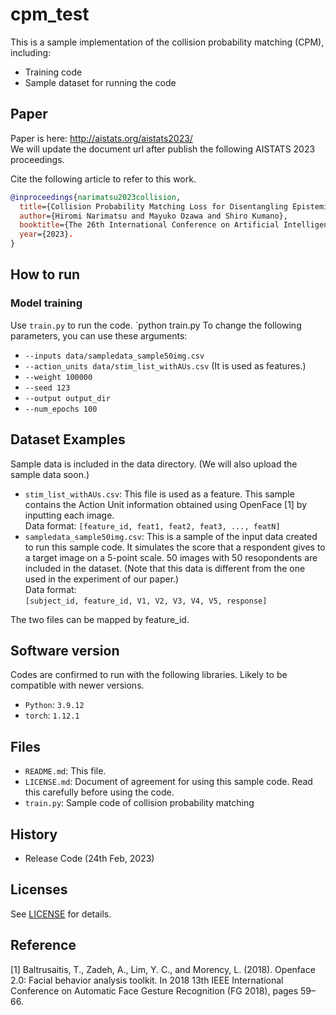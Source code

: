 # cpm_test

This is a sample implementation of the collision probability matching (CPM), including:

- Training code 
- Sample dataset for running the code


## Paper
Paper is here: http://aistats.org/aistats2023/  
We will update the document url after publish the following AISTATS 2023 proceedings.

Cite the following article to refer to this work.
```BibTex
@inproceedings{narimatsu2023collision,
  title={Collision Probability Matching Loss for Disentangling Epistemic Uncertainty from Aleatoric Uncertainty},
  author={Hiromi Narimatsu and Mayuko Ozawa and Shiro Kumano},
  booktitle={The 26th International Conference on Artificial Intelligence and Statistics (AISTATS2023) (to appear)},
  year={2023}.
}
```

## How to run
### Model training
Use `train.py` to run the code.
`python train.py 
To change the following parameters, you can use these arguments:
* `--inputs data/sampledata_sample50img.csv`
* `--action_units data/stim_list_withAUs.csv` (It is used as features.)
* `--weight 100000`
* `--seed 123`
* `--output output_dir`
* `--num_epochs 100`


## Dataset Examples
Sample data is included in the data directory. (We will also upload the sample data soon.)
* `stim_list_withAUs.csv`: This file is used as a feature. This sample contains the Action Unit information obtained using OpenFace [1] by inputting each image.  
  Data format:
  `[feature_id, feat1, feat2, feat3, ..., featN]`
* `sampledata_sample50img.csv`: This is a sample of the input data created to run this sample code. It simulates the score that a respondent gives to a target image on a 5-point scale. 50 images with 50 resopondents are included in the dataset. (Note that this data is different from the one used in the experiment of our paper.)  
  Data format:  
 `[subject_id, feature_id, V1, V2, V3, V4, V5, response]`

 The two files can be mapped by feature_id. 


## Software version
Codes are confirmed to run with the following libraries. Likely to be compatible with newer versions. 

* `Python`: `3.9.12`
* `torch`: `1.12.1`


## Files
* `README.md`: This file. 
* `LICENSE.md`: Document of agreement for using this sample code. Read this carefully before using the code. 
* `train.py`: Sample code of collision probability matching


## History
- Release Code (24th Feb, 2023) 


## Licenses

See [LICENSE](LICENSE) for details.


## Reference
[1] Baltrusaitis, T., Zadeh, A., Lim, Y. C., and Morency, L. (2018). Openface 2.0: Facial behavior analysis toolkit. In 2018 13th IEEE International Conference on Automatic Face Gesture Recognition (FG 2018), pages 59–66.


